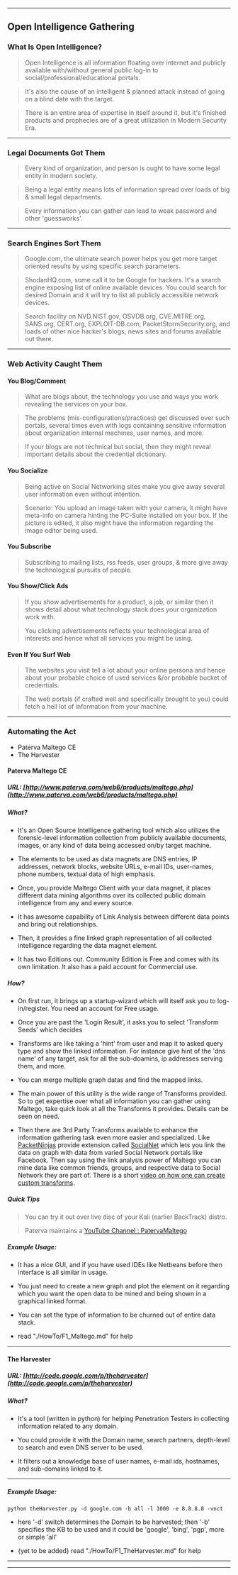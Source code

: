 ***

## Open Intelligence Gathering

### What Is Open Intelligence?

> Open Intelligence is all information floating over internet and publicly available with/without general public log-in to social/professional/educational portals.

> It's also the cause of an intelligent & planned attack instead of going on a blind date with the target.

> There is an entire area of expertise in itself around it, but it's finished products and prophecies are of a great utilization in Modern Security Era.

***

### Legal Documents Got Them

> Every kind of organization, and person is ought to have some legal entity in modern society.

> Being a legal entity means lots of information spread over loads of big & small legal departments.

> Every information you can gather can lead to weak password and other 'guessworks'.

***

### Search Engines Sort Them

> Google.com, the ultimate search power helps you get more target oriented results by using specific search parameters.

> ShodanHQ.com, some call it to be Google for hackers. It's a search engine exposing list of online available devices. You could search for desired Domain and it will try to list all publicly accessible network devices.

> Search facility on NVD.NIST.gov, OSVDB.org, CVE.MITRE.org, SANS.org, CERT.org, EXPLOIT-DB.com, PacketStormSecurity.org, and loads of other nice hacker's blogs, news sites and forums available out there.

***

### Web Activity Caught Them


#### You Blog/Comment

> What are blogs about, the technology you use and ways you work revealing the services on your box.

> The problems (mis-configurations/practices) get discussed over such portals, several times even with logs containing sensitive information about organization internal machines, user names, and more.

> If your blogs are not technical but social, then they might reveal important details about the credential dictionary.


#### You Socialize

> Being active on Social Networking sites make you give away several user information even without intention.

> Scenario: You upload an image taken with your camera, it might have meta-info on camera hinting the PC-Suite installed on your box. If the picture is edited, it also might have the information regarding the image editor being used.


#### You Subscribe

> Subscribing to mailing lists, rss feeds, user groups, & more give away the technological pursuits of people.


#### You Show/Click Ads

> If you show advertisements for a product, a job, or similar then it shows detail about what technology stack does your organization work with.

> You clicking advertisements reflects your technological area of interests and hence what all services you might be using.


#### Even If You Surf Web

> The websites you visit tell a lot about your online persona and hence about your probable choice of used services &/or probable bucket of credentials.

> The web portals (if crafted well and specifically brought to you) could fetch a hell lot of information from your machine.

***


### Automating the Act

* Paterva Maltego CE
* The Harvester


#### Paterva Maltego CE

##### URL: [http://www.paterva.com/web6/products/maltego.php](http://www.paterva.com/web6/products/maltego.php)

##### What?

* It's an Open Source Intelligence gathering tool which also utilizes the forensic-level information collection from publicly available documents, images, or any kind of data being accessed on/by target machine.

* The elements to be used as data magnets are DNS entries, IP addresses, network blocks, website URLs, e-mail IDs, user-names, phone numbers, textual data of high emphasis.

* Once, you provide Maltego Client with your data magnet, it places different data mining algorithms over its collected public domain intelligence from any and every source.

* It has awesome capability of Link Analysis between different data points and bring out relationships.

* Then, it provides a fine linked graph representation of all collected intelligence regarding the data magnet element.

* It has two Editions out. Community Edition is Free and comes with its own limitation. It also has a paid account for Commercial use.


##### How?

* On first run, it brings up a startup-wizard which will itself ask you to log-in/register. You need an account for Free usage.

* Once you are past the 'Login Result', it asks you to select 'Transform Seeds' which decides

* Transforms are like taking a 'hint' from user and map it to asked query type and show the linked information. For instance give hint of the 'dns name' of any target, ask for all the sub-doamins, ip addresses serving them, and more.

* You can merge multiple graph datas and find the mapped links.

* The main power of this utility is the wide range of Transforms provided. So to get expertise over what all information you can gather using Maltego, take quick look at all the Transforms it provides. Details can be seen on need.

* Then there are 3rd Party Transforms available to enhance the information gathering task even more easier and specialized.  Like [PacketNinjas](http://packetninjas.net/) provide extension called [SocialNet](http://packetninjas.net/tools/socialnet.html) which lets you link the data on graph with data from varied Social Network portals like Facebook. Then say using the link analysis power of Maltego you can mine data like common friends, groups, and respective data to Social Network they are part of.
  There is a short [video on how one can create custom transforms](http://www.youtube.com/watch?v=42KhnNQS8AU).


##### Quick Tips

> You can try it out over live disc of your Kali (earlier BackTrack) distro.

> Paterva maintains a [YouTube Channel : PatervaMaltego](http://www.youtube.com/watch?v=3zlbUck_BLk&feature=share&list=PLC9DB3E7C258CD215)


##### Example Usage:

* It has a nice GUI, and if you have used IDEs like Netbeans before then interface is all similar in usage.

* You just need to create a new graph and plot the element on it regarding which you want the open data to be mined and being shown in a graphical linked format.

* You can set the type of information to be churned out of entire data stack.

* read "./HowTo/F1_Maltego.md" for help

***

#### The Harvester

##### URL: [http://code.google.com/p/theharvester](http://code.google.com/p/theharvester)

##### What?

* It's a tool (written in python) for helping Penetration Testers in collecting information related to any domain.

* You could provide it with the Domain name, search partners, depth-level to search and even DNS server to be used.

* It filters out a knowledge base of user names, e-mail ids, hostnames, and sub-domains linked to it.
***

##### Example Usage:

```Shell
python theHarvester.py -d google.com -b all -l 1000 -e 8.8.8.8 -vnct
```

* here '-d' switch determines the Domain to be harvested; then '-b' specifies the KB to be used and it could be 'google', 'bing', 'pgp', more or simple 'all'

* {yet to be added} read "./HowTo/F1_TheHarvester.md" for help

***
***
